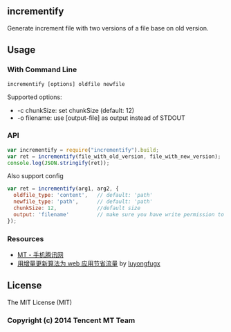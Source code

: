 ## incrementify

Generate increment file with two versions of a file base on old version.

## Usage 

### With Command Line

```
incrementify [options] oldfile newfile
```
Supported options:

* -c chunkSize: set chunkSize (default: 12)
* -o filename: use [output-file] as output instead of STDOUT

### API

```javascript
var incrementify = require("incrementify").build;
var ret = incrementify(file_with_old_version, file_with_new_version);
console.log(JSON.stringify(ret));
```

Also support config

```javascript
var ret = incrementify(arg1, arg2, {
  oldfile_type: 'content',   // default: 'path' 
  newfile_type: 'path',      // default: 'path' 
  chunkSize: 12,             //default size
  output: 'filename'         // make sure you have write permission to this file
});
```

### Resources

* [MT - 手机腾讯网](http://mt.tencent.com/)
* [用增量更新算法为 web 应用节省流量](http://www.ibm.com/developerworks/cn/web/1401_luyf_reducejs/) by [luyongfugx](https://github.com/luyongfugx)

## License

The MIT License (MIT)

### Copyright (c) 2014 Tencent MT Team
